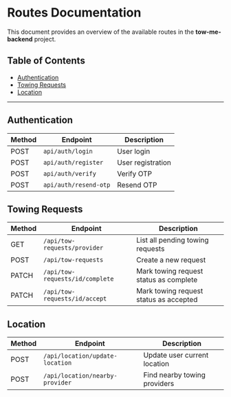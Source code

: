 # Routes Documentation

This document provides an overview of the available routes in the **tow-me-backend** project.

## Table of Contents

- [Authentication](#authentication)
- [Towing Requests](#towing-requests)
- [Location](#location)

---

## Authentication

| Method | Endpoint         | Description           |
|--------|-----------------|-----------------------|
| POST   | `api/auth/login`   | User login            |
| POST   | `api/auth/register`| User registration     |
| POST   | `api/auth/verify`  | Verify OTP      |
| POST   | `api/auth/resend-otp` | Resend OTP    |



## Towing Requests

| Method | Endpoint               | Description                  |
|--------|-----------------------|------------------------------|
| GET    | `/api/tow-requests/provider` | List all pending towing requests     |
| POST   | `/api/tow-requests`           | Create a new request         |
| PATCH    | `/api/tow-requests/id/complete`       | Mark towing request status as complete              |
| PATCH | `/api/tow-requests/id/accept`       | Mark towing request status as accepted        |

## Location

| Method | Endpoint               | Description                  |
|--------|-----------------------|------------------------------|
| POST    | `/api/location/update-location` | Update user current location     |
| POST   | `/api/location/nearby-provider`           | Find nearby towing providers         |



